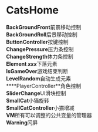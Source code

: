 # CatsHome  
**BackGroundFront**前景移动控制  
**BackGroundRoll**后景移动控制  
**ButtonController**按键控制  
**ChangePressure**压力条控制  
**ChangeStrength**体力条控制  
**Element *xxx***下落元素  
**IsGameOver**游戏结束判断  
**LevelRandom**自动生成元素  
****PlayerController**角色控制  
**SliderChange**UI滑块控制  
**SmallCat**小猫旋转  
**SmallCatController**小猫增减  
**VM**所有可以调整的公共变量的管理器  
**Warning**闪屏  